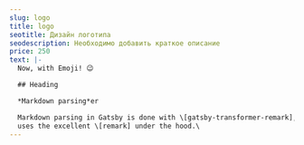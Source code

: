 ```yaml
---
slug: logo
title: logo
seotitle: Дизайн логотипа
seodescription: Необходимо добавить краткое описание
price: 250
text: |-
  Now, with Emoji! 😉

  ## Heading

  *Markdown parsing*er

  Markdown parsing in Gatsby is done with \[gatsby-transformer-remark], which
  uses the excellent \[remark] under the hood.\
---
```

